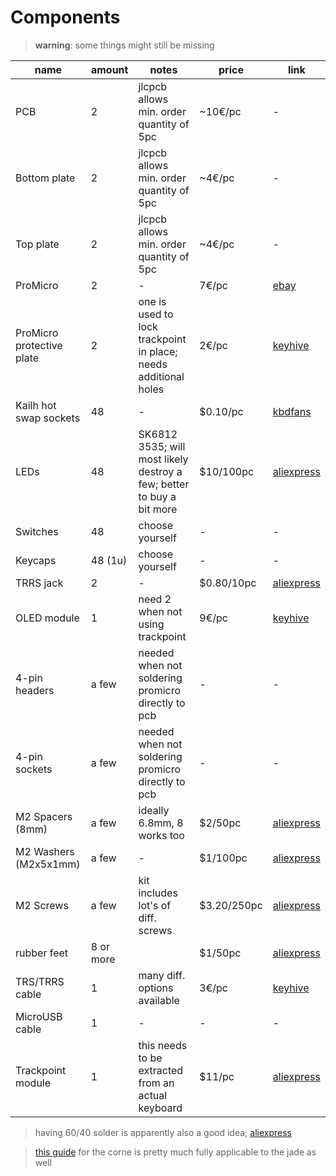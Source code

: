 # Components

> **warning**: some things might still be missing

| name                      | amount    | notes | price   | link   |
| ------------------------- | --------- | ----- | ------- | ------- |
| PCB                       | 2         | jlcpcb allows min. order quantity of 5pc | ~10€/pc | - |
| Bottom plate              | 2         | jlcpcb allows min. order quantity of 5pc | ~4€/pc  | - |
| Top plate                 | 2         | jlcpcb allows min. order quantity of 5pc | ~4€/pc  | - |
| ProMicro                  | 2         | - | 7€/pc   | [ebay](https://www.ebay.de/itm/Pro-Micro-kompatibel-ATmega32U4-5V-Micro-USB-Board-Arduino-16MHz-Leonardo/253565177853) |
| ProMicro protective plate | 2         | one is used to lock trackpoint in place; needs additional holes | 2€/pc   | [keyhive](https://keyhive.xyz/shop/corne-helidox-oled-acrylic-covers) |
| Kailh hot swap sockets    | 48        | - | \$0.10/pc | [kbdfans](https://kbdfans.com/products/mechanical-keyboard-switches-kailh-pcb-socket) |       |
| LEDs                      | 48        | SK6812 3535; will most likely destroy a few; better to buy a bit more | \$10/100pc | [aliexpress](https://www.aliexpress.com/item/32623583544.html) |
| Switches                  | 48        | choose yourself | - | - |
| Keycaps                   | 48 (1u)   | choose yourself | - | - |
| TRRS jack                 | 2         | - | \$0.80/10pc | [aliexpress](https://www.aliexpress.com/item/33029465106.html) |
| OLED module               | 1         | need 2 when not using trackpoint	 | 9€/pc | [keyhive](https://keyhive.xyz/shop/corne-helidox-oleds) |
| 4-pin headers             | a few     | needed when not soldering promicro directly to pcb | - | - |
| 4-pin sockets             | a few     | needed when not soldering promicro directly to pcb | - | - |
| M2 Spacers (8mm)          | a few     | ideally 6.8mm, 8 works too | \$2/50pc | [aliexpress](https://www.aliexpress.com/item/4000258424928.html) |
| M2 Washers (M2x5x1mm)     | a few     | - | \$1/100pc | [aliexpress](https://www.aliexpress.com/item/33021883302.html) |
| M2 Screws                 | a few | kit includes lot's of diff. screws | \$3.20/250pc | [aliexpress](https://www.aliexpress.com/item/10000188653527.html) |
| rubber feet               | 8 or more |       | \$1/50pc | [aliexpress](https://www.aliexpress.com/item/4000266239818.html) |
| TRS/TRRS cable            | 1         | many diff. options available | 3€/pc | [keyhive](https://keyhive.xyz/shop/trrs-cable) |
| MicroUSB cable            | 1         | - | - | - |
| Trackpoint module         | 1         | this needs to be extracted from an actual keyboard | \$11/pc | [aliexpress](https://www.aliexpress.com/item/32839727211.html) |

> having 60/40 solder is apparently also a good idea; [aliexpress](https://www.aliexpress.com/item/4001261573295.html)

> [this guide](https://www.reddit.com/r/crkbd/comments/esv3i8/guide_corne_diy_kit/) for the corne is pretty much fully applicable to the jade as well

